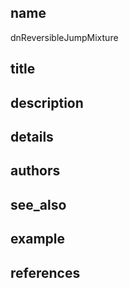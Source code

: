 ## name
dnReversibleJumpMixture
## title
## description
## details
## authors
## see_also
## example
## references
